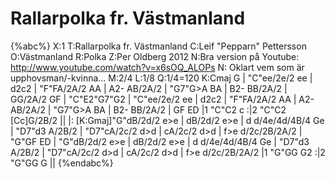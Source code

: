 # Rallarpolka fr. Västmanland

{%abc%}
X:1
T:Rallarpolka fr. Västmanland
C:Leif "Pepparn" Pettersson
O:Västmanland
R:Polka
Z:Per Oldberg 2012
N:Bra version på Youtube: http://www.youtube.com/watch?v=x6sOQ_ALOPs
N: Oklart vem som är upphovsman/-kvinna...
M:2/4
L:1/8
Q:1/4=120
K:Cmaj
G | "C"ee/2e/2 ee | d2c2 | "F"FA/2A/2 AA | A2- AB/2A/2 | 
"G7"G>A BA | B2- BB/2A/2 | GG/2A/2 GF | "C"E2"G7"G2 | 
"C"ee/2e/2 ee | d2c2 | "F"FA/2A/2 AA | A2- AB/2A/2 |
"G7"G>A BA | B2- BB/2A/2 | GF ED |1 "C"C2 c :|2 "C"C2 [Cc]G/2B/2 ||
|: [K:Gmaj]"G"dB/2d/2 e>e | dB/2d/2 e>e | d d/4e/4d/4B/4 Ge | "D7"d3 A/2B/2 | 
"D7"cA/2c/2 d>d | cA/2c/2 d>d | f>e d/2c/2B/2A/2 | "G"GF ED | 
"G"dB/2d/2 e>e | dB/2d/2 e>e | d d/4e/4d/4B/4 Ge | "D7"d3 A/2B/2 | 
"D7"cA/2c/2 d>d | cA/2c/2 d>d | f>e d/2c/2B/2A/2 |1 "G"GG G2 :|2 "G"GG G ||
{%endabc%}

